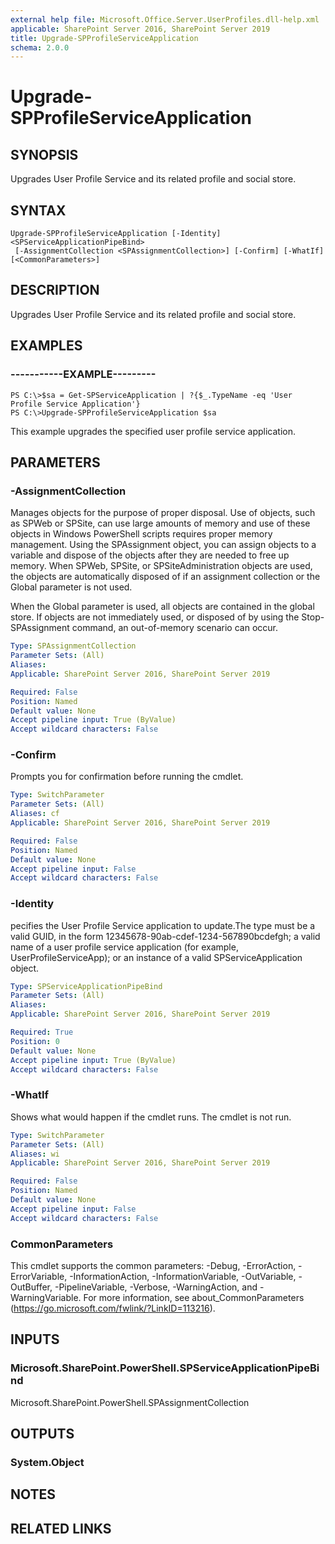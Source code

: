 ```yaml
---
external help file: Microsoft.Office.Server.UserProfiles.dll-help.xml
applicable: SharePoint Server 2016, SharePoint Server 2019
title: Upgrade-SPProfileServiceApplication
schema: 2.0.0
---
```


# Upgrade-SPProfileServiceApplication

## SYNOPSIS
Upgrades User Profile Service and its related profile and social store.

## SYNTAX

```
Upgrade-SPProfileServiceApplication [-Identity] <SPServiceApplicationPipeBind>
 [-AssignmentCollection <SPAssignmentCollection>] [-Confirm] [-WhatIf] [<CommonParameters>]
```

## DESCRIPTION
Upgrades User Profile Service and its related profile and social store.

## EXAMPLES

### -----------EXAMPLE---------
```
PS C:\>$sa = Get-SPServiceApplication | ?{$_.TypeName -eq 'User Profile Service Application'}
PS C:\>Upgrade-SPProfileServiceApplication $sa
```

This example upgrades the specified user profile service application.

## PARAMETERS

### -AssignmentCollection
Manages objects for the purpose of proper disposal. Use of objects, such as SPWeb or SPSite, can use large amounts of memory and use of these objects in Windows PowerShell scripts requires proper memory management. Using the SPAssignment object, you can assign objects to a variable and dispose of the objects after they are needed to free up memory. When SPWeb, SPSite, or SPSiteAdministration objects are used, the objects are automatically disposed of if an assignment collection or the Global parameter is not used.

When the Global parameter is used, all objects are contained in the global store. If objects are not immediately used, or disposed of by using the Stop-SPAssignment command, an out-of-memory scenario can occur.

```yaml
Type: SPAssignmentCollection
Parameter Sets: (All)
Aliases: 
Applicable: SharePoint Server 2016, SharePoint Server 2019

Required: False
Position: Named
Default value: None
Accept pipeline input: True (ByValue)
Accept wildcard characters: False
```

### -Confirm
Prompts you for confirmation before running the cmdlet.

```yaml
Type: SwitchParameter
Parameter Sets: (All)
Aliases: cf
Applicable: SharePoint Server 2016, SharePoint Server 2019

Required: False
Position: Named
Default value: None
Accept pipeline input: False
Accept wildcard characters: False
```

### -Identity
pecifies the User Profile Service application to update.The type must be a valid GUID, in the form 12345678-90ab-cdef-1234-567890bcdefgh; a valid name of a user profile service application (for example, UserProfileServiceApp); or an instance of a valid SPServiceApplication object.

```yaml
Type: SPServiceApplicationPipeBind
Parameter Sets: (All)
Aliases: 
Applicable: SharePoint Server 2016, SharePoint Server 2019

Required: True
Position: 0
Default value: None
Accept pipeline input: True (ByValue)
Accept wildcard characters: False
```

### -WhatIf
Shows what would happen if the cmdlet runs.
The cmdlet is not run.

```yaml
Type: SwitchParameter
Parameter Sets: (All)
Aliases: wi
Applicable: SharePoint Server 2016, SharePoint Server 2019

Required: False
Position: Named
Default value: None
Accept pipeline input: False
Accept wildcard characters: False
```

### CommonParameters
This cmdlet supports the common parameters: -Debug, -ErrorAction, -ErrorVariable, -InformationAction, -InformationVariable, -OutVariable, -OutBuffer, -PipelineVariable, -Verbose, -WarningAction, and -WarningVariable. For more information, see about_CommonParameters (https://go.microsoft.com/fwlink/?LinkID=113216).

## INPUTS

### Microsoft.SharePoint.PowerShell.SPServiceApplicationPipeBind
Microsoft.SharePoint.PowerShell.SPAssignmentCollection

## OUTPUTS

### System.Object

## NOTES

## RELATED LINKS
